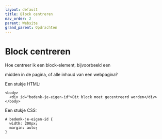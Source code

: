 ```yaml
---
layout: default
title: Block centreren
nav_order: 2
parent: Website
grand_parent: Opdrachten
---
```


# Block centreren

Hoe centreer ik een block-element, bijvoorbeeld een <div> midden in de pagina, of alle inhoud van een webpagina?

Een stukje HTML:

```
<body>
  <div id="bedenk-je-eigen-id">Dit block moet gecentreerd worden</div>
</body>
```

Een stukje CSS:

```
# bedenk-je-eigen-id {
  width: 200px;
  margin: auto;
}
```  
